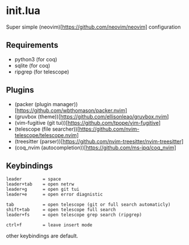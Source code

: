 # init.lua
Super simple (neovim)[https://github.com/neovim/neovim] configuration

## Requirements
- python3 (for coq)
- sqlite (for coq)
- ripgrep (for telescope)

## Plugins
- (packer (plugin manager))[https://github.com/wbthomason/packer.nvim]
- (gruvbox (theme))[https://github.com/ellisonleao/gruvbox.nvim]
- (vim-fugitive (git tui))[https://github.com/tpope/vim-fugitive]
- (telescope (file searcher))[https://github.com/nvim-telescope/telescope.nvim]
- (treesitter (parser))[https://github.com/nvim-treesitter/nvim-treesitter]
- (coq_nvim (autocompletion))[https://github.com/ms-jpq/coq_nvim] 

## Keybindings
```
leader        = space
leader+tab    = open netrw
leader+g      = open git tui
leader+e      = open error diagnistic

tab           = open telescope (git or full search automaticly)
shift+tab     = open telescope full search
leader+fs     = open telescope grep search (ripgrep)

ctrl+f        = leave insert mode
```
other keybindings are default.
